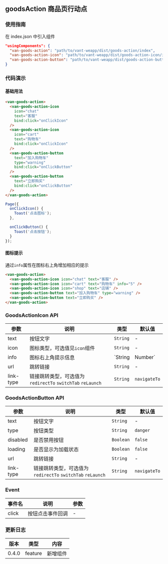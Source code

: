 ## goodsAction 商品页行动点

### 使用指南
在 index.json 中引入组件
```json
"usingComponents": {
  "van-goods-action": "path/to/vant-weapp/dist/goods-action/index",
  "van-goods-action-icon": "path/to/vant-weapp/dist/goods-action-icon/index",
  "van-goods-action-button": "path/to/vant-weapp/dist/goods-action-button/index"
}
```

### 代码演示

#### 基础用法

```html
<van-goods-action>
  <van-goods-action-icon
    icon="chat"
    text="客服"
    bind:click="onClickIcon"
  />
  <van-goods-action-icon
    icon="cart"
    text="购物车"
    bind:click="onClickIcon"
  />
  <van-goods-action-button
    text="加入购物车"
    type="warning"
    bind:click="onClickButton"
  />
  <van-goods-action-button
    text="立即购买"
    bind:click="onClickButton"
  />
</van-goods-action>
```

```javascript
Page({
  onClickIcon() {
    Toast('点击图标');
  },

  onClickButton() {
    Toast('点击按钮');
  }
});
```

#### 图标提示

通过`info`属性在图标右上角增加相应的提示

```html
<van-goods-action>
  <van-goods-action-icon icon="chat" text="客服" />
  <van-goods-action-icon icon="cart" text="购物车" info="5" />
  <van-goods-action-icon icon="shop" text="店铺" />
  <van-goods-action-button text="加入购物车" type="warning" />
  <van-goods-action-button text="立即购买" />
</van-goods-action>
```

### GoodsActionIcon API

| 参数 | 说明 | 类型 | 默认值 |
|-----------|-----------|-----------|-------------|
| text | 按钮文字 | `String` | - |
| icon | 图标类型，可选值见`icon`组件 | `String` | - |
| info | 图标右上角提示信息 | `String | Number` | - |
| url | 跳转链接 | `String` | - |
| link-type | 链接跳转类型，可选值为 `redirectTo` `switchTab` `reLaunch` | `String` | `navigateTo` |

### GoodsActionButton API

| 参数 | 说明 | 类型 | 默认值 |
|-----------|-----------|-----------|-------------|
| text | 按钮文字 | `String` | - |
| type | 按钮类型 | `String` | `danger` |
| disabled | 是否禁用按钮 | `Boolean` | `false` |
| loading | 是否显示为加载状态 | `Boolean` | `false` |
| url | 跳转链接 | `String` | - |
| link-type | 链接跳转类型，可选值为 `redirectTo` `switchTab` `reLaunch` | `String` | `navigateTo` |

### Event

| 事件名 | 说明 | 参数 |
|-----------|-----------|-----------|
| click | 按钮点击事件回调 | - |

### 更新日志

| 版本 | 类型 | 内容 |
|-----------|-----------|-----------|
| 0.4.0 | feature | 新增组件 |
